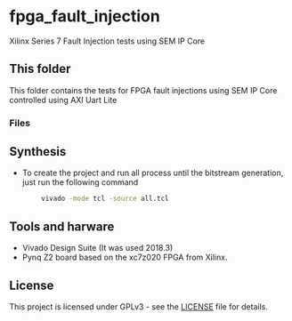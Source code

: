 # fpga_fault_injection
Xilinx Series 7 Fault Injection tests using SEM IP Core

## This folder
This folder contains the tests for FPGA fault injections using SEM IP Core controlled using AXI Uart Lite

### Files


## Synthesis
* To create the project and run all process until the bitstream generation, just run the following command
```bash
        vivado -mode tcl -source all.tcl
```

## Tools and harware
* Vivado Design Suite (It was used 2018.3)
* Pynq Z2 board based on the xc7z020 FPGA from Xilinx.

## License
This project is licensed under GPLv3 - see the [LICENSE](https://github.com/zanonera/fpga_fault_injection/blob/main/LICENSE) file for details.
